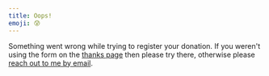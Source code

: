 ```yaml
---
title: Oops!
emoji: 😰
---
```


Something went wrong while trying to register your donation. If you weren't using the form on the [thanks page](../thanks/) then please try there, otherwise please [reach out to me by email](../standing-invitation/).
